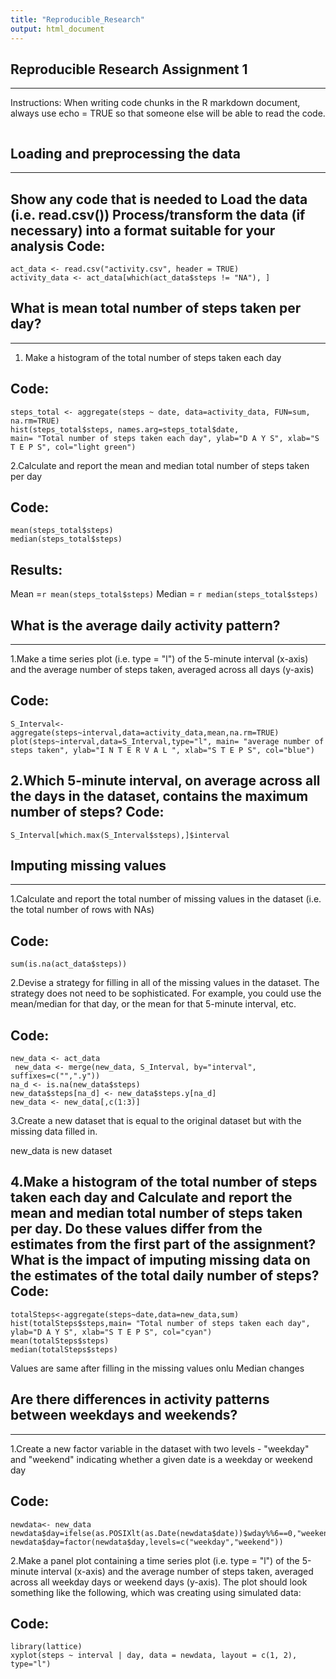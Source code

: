 ```yaml
---
title: "Reproducible_Research"
output: html_document
---
```

## Reproducible Research Assignment 1
--------------------------------------
Instructions:
When writing code chunks in the R markdown document, 
always use echo = TRUE so that someone else will be able to read the code.


``` {r setoptions, echo=FALSE}
```



## Loading and preprocessing the data
---------------------------------------
Show any code that is needed to
Load the data (i.e. read.csv())
Process/transform the data (if necessary) into a format suitable for your analysis
Code:
------
```{r}
act_data <- read.csv("activity.csv", header = TRUE)
activity_data <- act_data[which(act_data$steps != "NA"), ]
```
## What is mean total number of steps taken per day?
----------------------------------------------------
1. Make a histogram of the total number of steps taken each day

Code:
------
```{r}
steps_total <- aggregate(steps ~ date, data=activity_data, FUN=sum, na.rm=TRUE)
hist(steps_total$steps, names.arg=steps_total$date, 
main= "Total number of steps taken each day", ylab="D A Y S", xlab="S T E P S", col="light green")
```

2.Calculate and report the mean and median total number of steps taken per day

Code:
------
```{r}
mean(steps_total$steps)
median(steps_total$steps)
```
Results:
---------
Mean =`r mean(steps_total$steps)`
Median = `r median(steps_total$steps)` 

## What is the average daily activity pattern?
----------------------------------------------
1.Make a time series plot (i.e. type = "l") of the 5-minute interval (x-axis) and the average number of steps taken, averaged across all days (y-axis)

Code:
------
```{r}
S_Interval<-aggregate(steps~interval,data=activity_data,mean,na.rm=TRUE)
plot(steps~interval,data=S_Interval,type="l", main= "average number of steps taken", ylab="I N T E R V A L ", xlab="S T E P S", col="blue")
```

2.Which 5-minute interval, on average across all the days in the dataset, contains the maximum number of steps?
Code:
------
```{r}
S_Interval[which.max(S_Interval$steps),]$interval
```
## Imputing missing values
---------------------------

1.Calculate and report the total number of missing values in the dataset (i.e. the total number of rows with NAs)

Code:
------
```{r}
sum(is.na(act_data$steps))
```

2.Devise a strategy for filling in all of the missing values in the dataset. The strategy does not need to be sophisticated. For example, you could use the mean/median for that day, or the mean for that 5-minute interval, etc.

Code:
------

```{r}
new_data <- act_data
 new_data <- merge(new_data, S_Interval, by="interval", suffixes=c("",".y"))
na_d <- is.na(new_data$steps)
new_data$steps[na_d] <- new_data$steps.y[na_d]
new_data <- new_data[,c(1:3)]
```
3.Create a new dataset that is equal to the original dataset but with the missing data filled in.

new_data is new dataset

4.Make a histogram of the total number of steps taken each day and Calculate and report the mean and median total number of steps taken per day. Do these values differ from the estimates from the first part of the assignment? What is the impact of imputing missing data on the estimates of the total daily number of steps?
Code:
------

```{r}
totalSteps<-aggregate(steps~date,data=new_data,sum)
hist(totalSteps$steps,main= "Total number of steps taken each day", ylab="D A Y S", xlab="S T E P S", col="cyan")
mean(totalSteps$steps)
median(totalSteps$steps)
```

Values are same after filling in the missing values onlu Median changes


## Are there differences in activity patterns between weekdays and weekends?
---------------------------------------------------------------------------

1.Create a new factor variable in the dataset with two levels - "weekday" and "weekend" indicating whether a given date is a weekday or weekend day

Code:
-------
```{r}
newdata<- new_data
newdata$day=ifelse(as.POSIXlt(as.Date(newdata$date))$wday%%6==0,"weekend","weekday")
newdata$day=factor(newdata$day,levels=c("weekday","weekend"))
```
2.Make a panel plot containing a time series plot (i.e. type = "l") of the 5-minute interval (x-axis) and the average number of steps taken, averaged across all weekday days or weekend days (y-axis). The plot should look something like the following, which was creating using simulated data:

Code:
------
```{r}
library(lattice)
xyplot(steps ~ interval | day, data = newdata, layout = c(1, 2), type="l")
```